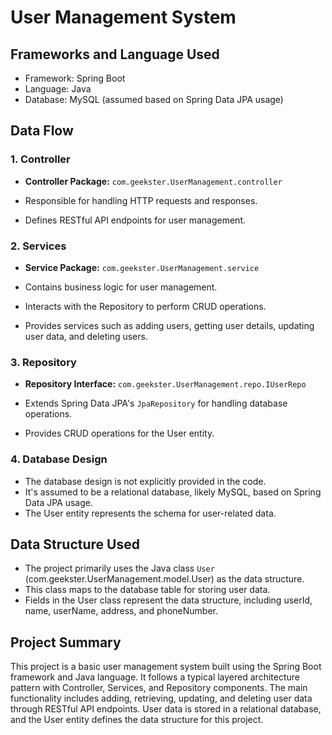 # User Management System

## Frameworks and Language Used
- Framework: Spring Boot
- Language: Java
- Database: MySQL (assumed based on Spring Data JPA usage)

## Data Flow

### 1. Controller
- **Controller Package:** `com.geekster.UserManagement.controller`

- Responsible for handling HTTP requests and responses.
- Defines RESTful API endpoints for user management.

### 2. Services
- **Service Package:** `com.geekster.UserManagement.service`

- Contains business logic for user management.
- Interacts with the Repository to perform CRUD operations.
- Provides services such as adding users, getting user details, updating user data, and deleting users.

### 3. Repository
- **Repository Interface:** `com.geekster.UserManagement.repo.IUserRepo`

- Extends Spring Data JPA's `JpaRepository` for handling database operations.
- Provides CRUD operations for the User entity.

### 4. Database Design
- The database design is not explicitly provided in the code.
- It's assumed to be a relational database, likely MySQL, based on Spring Data JPA usage.
- The User entity represents the schema for user-related data.

## Data Structure Used
- The project primarily uses the Java class `User` (com.geekster.UserManagement.model.User) as the data structure.
- This class maps to the database table for storing user data.
- Fields in the User class represent the data structure, including userId, name, userName, address, and phoneNumber.

## Project Summary
This project is a basic user management system built using the Spring Boot framework and Java language. It follows a typical layered architecture pattern with Controller, Services, and Repository components. The main functionality includes adding, retrieving, updating, and deleting user data through RESTful API endpoints. User data is stored in a relational database, and the User entity defines the data structure for this project.